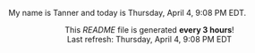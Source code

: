 My name is Tanner and today is Thursday, April 4, 9:08 PM EDT.

<p align="center">This <i>README</i> file is generated <b>every 3 hours</b>!</br>Last refresh: Thursday, April 4, 9:08 PM EDT<br /></p>
